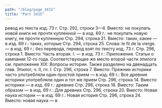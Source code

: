 ```yaml
---
path: "/blog/page_3415"
title: "Part 3415"
---
```


ревод из текста изд. 73 г.
Стр. 292, строки 3—4.
Вместо: не покупать новой книги не прочтя купленной — в изд. 69 г.: не покупать новую книгу, не прочтя купленную
Стр. 294, строка 21.
Вместо: таких, какие — в изд. 69 г.: таких, которые
Стр. 294, строка 25.
Слова: le fil de la vierge. — в изд. 69 г.: без перевода, перевод взят по тексту изд. 73 г.
Стр. 296, строка 1.
Вместо: Часть вторая. I. — в изд. 73 г.: Приложение. Статьи о кампании 12-го года. Соответствующее же место второй части эпилога см. приложение XIX: Вопросы истории. Также разделено на двенадцать глав.
Эпилог, ч. II, гл. I.
Стр. 296, строка 7.
Вместо: Прежние историки часто употребляли один простой прием — в изд. 69 г.: Все древние историки употребляли один и тот же прием
Стр. 296, строка 14.
Вместо: историки — в изд. 69 г.: древние
Стр. 296, строка 18.
Вместо: Таким образом — в изд. 69 г.: Для древних
Стр. 296, строка 20.
Вместо: Новая наука истории — в изд. 69 г.: Новая история
Стр. 296, строка 24.
Вместо: новая наука — в 
